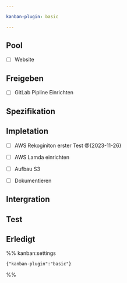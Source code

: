 ```yaml
---

kanban-plugin: basic

---
```


## Pool

- [ ] Website


## Freigeben

- [ ] GitLab Pipline Einrichten


## Spezifikation



## Impletation

- [ ] AWS Rekoginiton erster Test @{2023-11-26}
- [ ] AWS Lamda einrichten
- [ ] Aufbau S3
- [ ] Dokumentieren


## Intergration



## Test



## Erledigt





%% kanban:settings
```
{"kanban-plugin":"basic"}
```
%%